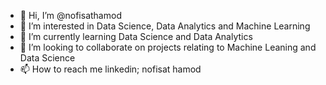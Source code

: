 - 👋 Hi, I’m @nofisathamod
- 👀 I’m interested in Data Science, Data Analytics and Machine Learning
- 🌱 I’m currently learning Data Science and Data Analytics
- 💞️ I’m looking to collaborate on projects relating to Machine Leaning and Data Science
- 📫 How to reach me linkedin; nofisat hamod


<!---
nofisathamod/nofisathamod is a ✨ special ✨ repository because its `README.md` (this file) appears on your GitHub profile.
You can click the Preview link to take a look at your changes.
--->
